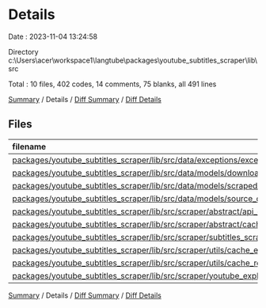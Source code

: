 # Details

Date : 2023-11-04 13:24:58

Directory c:\\Users\\acer\\workspace1\\langtube\\packages\\youtube_subtitles_scraper\\lib\\src

Total : 10 files,  402 codes, 14 comments, 75 blanks, all 491 lines

[Summary](results.md) / Details / [Diff Summary](diff.md) / [Diff Details](diff-details.md)

## Files
| filename | language | code | comment | blank | total |
| :--- | :--- | ---: | ---: | ---: | ---: |
| [packages/youtube_subtitles_scraper/lib/src/data/exceptions/exceptions.dart](/packages/youtube_subtitles_scraper/lib/src/data/exceptions/exceptions.dart) | Dart | 19 | 0 | 6 | 25 |
| [packages/youtube_subtitles_scraper/lib/src/data/models/download_progress.dart](/packages/youtube_subtitles_scraper/lib/src/data/models/download_progress.dart) | Dart | 25 | 2 | 10 | 37 |
| [packages/youtube_subtitles_scraper/lib/src/data/models/scraped_subtitles.dart](/packages/youtube_subtitles_scraper/lib/src/data/models/scraped_subtitles.dart) | Dart | 53 | 1 | 8 | 62 |
| [packages/youtube_subtitles_scraper/lib/src/data/models/source_captions.dart](/packages/youtube_subtitles_scraper/lib/src/data/models/source_captions.dart) | Dart | 66 | 0 | 13 | 79 |
| [packages/youtube_subtitles_scraper/lib/src/scraper/abstract/api_client.dart](/packages/youtube_subtitles_scraper/lib/src/scraper/abstract/api_client.dart) | Dart | 39 | 3 | 8 | 50 |
| [packages/youtube_subtitles_scraper/lib/src/scraper/abstract/cache_manager.dart](/packages/youtube_subtitles_scraper/lib/src/scraper/abstract/cache_manager.dart) | Dart | 12 | 0 | 4 | 16 |
| [packages/youtube_subtitles_scraper/lib/src/scraper/subtitles_scraper.dart](/packages/youtube_subtitles_scraper/lib/src/scraper/subtitles_scraper.dart) | Dart | 91 | 6 | 11 | 108 |
| [packages/youtube_subtitles_scraper/lib/src/scraper/utils/cache_expiration_manager.dart](/packages/youtube_subtitles_scraper/lib/src/scraper/utils/cache_expiration_manager.dart) | Dart | 27 | 0 | 5 | 32 |
| [packages/youtube_subtitles_scraper/lib/src/scraper/utils/cache_redundancy_manager.dart](/packages/youtube_subtitles_scraper/lib/src/scraper/utils/cache_redundancy_manager.dart) | Dart | 20 | 2 | 3 | 25 |
| [packages/youtube_subtitles_scraper/lib/src/scraper/youtube_explode_manager.dart](/packages/youtube_subtitles_scraper/lib/src/scraper/youtube_explode_manager.dart) | Dart | 50 | 0 | 7 | 57 |

[Summary](results.md) / Details / [Diff Summary](diff.md) / [Diff Details](diff-details.md)